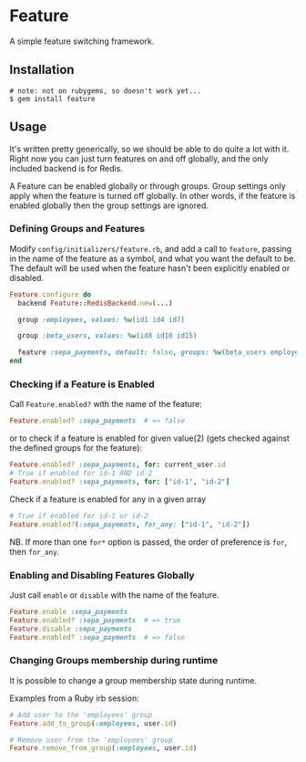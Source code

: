 # Feature

A simple feature switching framework.

## Installation

```console
# note: not on rubygems, so doesn't work yet...
$ gem install feature
```

## Usage

It's written pretty generically, so we should be able to do quite a lot with
it. Right now you can just turn features on and off globally, and the only
included backend is for Redis.

A Feature can be enabled globally or through groups. Group settings only apply
when the feature is turned off globally. In other words, if the feature is
enabled globally then the group settings are ignored.

### Defining Groups and Features

Modify `config/initializers/feature.rb`, and add a call to `feature`, passing
in the name of the feature as a symbol, and what you want the default to be.
The default will be used when the feature hasn't been explicitly enabled or
disabled.

```ruby
Feature.configure do
  backend Feature::RedisBackend.new(...)

  group :employees, values: %w(id1 id4 id7)

  group :beta_users, values: %w(id8 id10 id15)

  feature :sepa_payments, default: false, groups: %w(beta_users employees)
end
```

### Checking if a Feature is Enabled

Call `Feature.enabled?` with the name of the feature:

```ruby
Feature.enabled? :sepa_payments  # => false
```

or to check if a feature is enabled for given value(2) (gets checked against
the defined groups for the feature):

```ruby
Feature.enabled? :sepa_payments, for: current_user.id
# True if enabled for id-1 AND id-2
Feature.enabled? :sepa_payments, for: ["id-1", "id-2"]
```

Check if a feature is enabled for any in a given array

```ruby
# True if enabled for id-1 or id-2
Feature.enabled?(:sepa_payments, for_any: ["id-1", "id-2"])
```

NB. If more than one `for*` option is passed, the order of preference is
`for`, then `for_any`.

### Enabling and Disabling Features Globally

Just call `enable` or `disable` with the name of the feature.

```ruby
Feature.enable :sepa_payments
Feature.enabled? :sepa_payments  # => true
Feature.disable :sepa_payments
Feature.enabled? :sepa_payments  # => false
```
### Changing Groups membership during runtime

It is possible to change a group membership state during runtime.

Examples from a Ruby irb session:

```ruby
# Add user to the 'employees' group
Feature.add_to_group(:employees, user.id)

# Remove user from the 'employees' group
Feature.remove_from_group(:employees, user.id)
```
